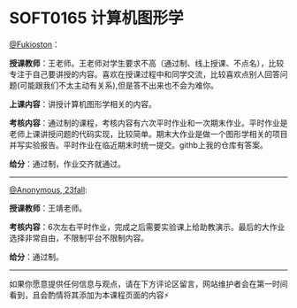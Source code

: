 # SOFT0165 计算机图形学

[@Fukioston](https://github.com/fukioston)：

**授课教师**：王老师。王老师对学生要求不高（通过制、线上授课、不点名），比较专注于自己要讲授的内容。喜欢在授课过程中和同学交流，比较喜欢点别人回答问题(可能跟我们不太主动有关系),但是答不出来也不会为难你。

**上课内容**：讲授计算机图形学相关的内容。

**考核内容**：通过制的课程，考核内容有六次平时作业和一次期末作业。平时作业是老师上课讲授问题的代码实现，比较简单。期末大作业是做一个图形学相关的项目并写实验报告。平时作业在临近期末时统一提交。githb上我的仓库有答案。

**给分**：通过制，作业交齐就通过。


------

[@Anonymous, 23fall](https://nkuse.icu/#/):

**授课教师**：王靖老师。

**考核内容**：6次左右平时作业，完成之后需要实验课上给助教演示。最后的大作业选择非常自由，不限制平台不限制内容。

**给分**：通过制。

------

如果你愿意提供任何信息与观点，请在下方评论区留言，网站维护者会在第一时间看到，且会酌情将其添加为本课程页面的内容⚡️
